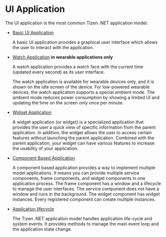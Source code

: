 # UI Application

The UI application is the most common Tizen .NET application model.

  - [Basic UI Application](ui-app.md)

    A basic UI application provides a graphical user interface which allows the user to interact with the application.

  - [Watch Application](watch-app.md) **in wearable applications only**

    A watch application provides a watch face with the current time (updated every second) as its user interface.

    The watch application is available for wearable devices only, and it is shown on the idle screen of the device. For low-powered wearable devices, the watch application supports a special ambient mode. The ambient mode reduces power consumption by showing a limited UI and updating the time on the screen only once per minute.

  - [Widget Application](widget-app.md)

    A widget application (or widget) is a specialized application that provides the user a quick view of specific information from the parent application. In addition, the widget allows the user to access certain features without launching the parent application. Combined with the parent application, your widget can have various features to increase the usability of your application.

  - [Component Based Application](component-based-app.md)

    A component based application provides a way to implement multiple model applications. It means you can provide multiple service components, frame components, and widget components in one application process. The frame component has a window and a lifecycle to manage the user interfaces. The service component does not have a window and runs in the background. The widget component has widget instances. Every registered component can create multiple instances.

  - [Application lifecycle](application_lifecycle.md)

    The Tizen .NET application model handles application life-cycle and system events. It provides methods to manage the main event loop and the application state change.
